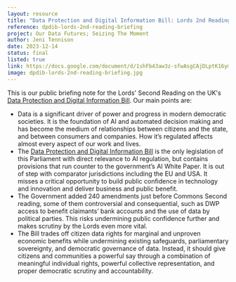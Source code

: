 ```yaml
---
layout: resource
title: "Data Protection and Digital Information Bill: Lords 2nd Reading Briefing"
reference: dpdib-lords-2nd-reading-briefing
project: Our Data Futures; Seizing The Moment
author: Jeni Tennison
date: 2023-12-14
status: final
listed: true
link: https://docs.google.com/document/d/1shFb43aw3z-sfwAsgCAjDLptK16ymyE-dT8iP6M3G64/edit
image: dpdib-lords-2nd-reading-briefing.jpg
---
```

This is our public briefing note for the Lords' Second Reading on the UK's [Data Protection and Digital Information Bill](https://bills.parliament.uk/bills/3430). Our main points are:

* Data is a significant driver of power and progress in modern democratic societies. It is the foundation of AI and automated decision making and has become the medium of relationships between citizens and the state, and between consumers and companies. How it’s regulated affects almost every aspect of our work and lives.
* The [Data Protection and Digital Information Bill](https://bills.parliament.uk/bills/3430) is the only legislation of this Parliament with direct relevance to AI regulation, but contains provisions that run counter to the government’s AI White Paper. It is out of step with comparator jurisdictions including the EU and USA. It misses a critical opportunity to build public confidence in technology and innovation and deliver business and public benefit.
* The Government added 240 amendments just before Commons Second reading, some of them controversial and consequential, such as DWP access to benefit claimants’ bank accounts and the use of data by political parties. This risks undermining public confidence further and makes scrutiny by the Lords even more vital.
* The Bill trades off citizen data rights for marginal and unproven economic benefits while undermining existing safeguards, parliamentary sovereignty, and democratic governance of data. Instead, it should give citizens and communities a powerful say through a combination of meaningful individual rights, powerful collective representation, and proper democratic scrutiny and accountability.